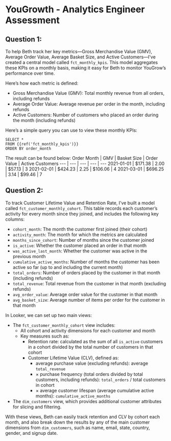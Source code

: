 # YouGrowth - Analytics Engineer Assessment

## Question 1:
To help Beth track her key metrics—Gross Merchandise Value (GMV), Average Order Value, Average Basket Size, and Active Customers—I've created a central model called `fct_monthly_kpis`. This model aggregates these KPIs on a monthly basis, making it easy for Beth to monitor YouGrow’s performance over time.

Here’s how each metric is defined:
- Gross Merchandise Value (GMV): Total monthly revenue from all orders, including refunds
- Average Order Value: Average revenue per order in the month, including refunds
- Active Customers: Number of customers who placed an order during the month (including refunds)

Here’s a simple query you can use to view these monthly KPIs:
```
SELECT *
FROM {{ref('fct_monthly_kpis')}}
ORDER BY order_month
```

The result can be found below:
Order Month | GMV | Basket Size | Order Value | Active Customers
--- | --- | --- | --- | ---
2021-01-01 | $171.38 | 2.00 | $57.13 | 3
2021-02-01 | $424.23 | 2.25 | $106.06 | 4
2021-03-01 | $696.25 | 3.14 | $99.46 | 7

## Question 2:
To track Customer Lifetime Value and Retention Rate, I’ve built a model called `fct_customer_monthly_cohort`. This table records each customer’s activity for every month since they joined, and includes the following key columns:

- `cohort_month`: The month the customer first joined (their cohort)
- `activity_month`: The month for which the metrics are calculated
- `months_since_cohort`: Number of months since the customer joined
- `is_active`: Whether the customer placed an order in that month
- `was_active_last_month`: Whether the customer was active in the previous month
- `cumulative_active_months`: Number of months the customer has been active so far (up to and including the current month)
- `total_orders`: Number of orders placed by the customer in that month (including refunds)
- `total_revenue`: Total revenue from the customer in that month (excluding refunds)
- `avg_order_value`: Average order value for the customer in that month
- `avg_basket_size`: Average number of items per order for the customer in that month

In Looker, we can set up two main views:
- The `fct_customer_monthly_cohort` view includes:
  - All cohort and activity dimensions for each customer and month
  - Key measures such as:
    - Retention rate: calculated as the sum of all `is_active` customers in a cohort divided by the total number of customers in that cohort
    - Customer Lifetime Value (CLV), defined as:
      - average purchase value (excluding refunds): average `total_revenue`
      - × purchase frequency (total orders divided by total customers, including refunds): `total_orders` / total customers in cohort 
      - × average customer lifespan (average cumulative active months): `cumulative_active_months`
- The `dim_customers` view, which provides additional customer attributes for slicing and filtering.

With these views, Beth can easily track retention and CLV by cohort each month, and also break down the results by any of the main customer dimensions from `dim_customers`, such as name, email, state, country, gender, and signup date.